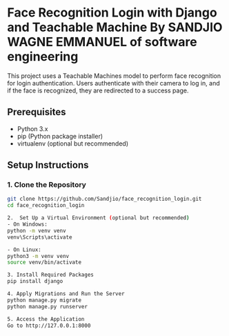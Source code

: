 # Face Recognition Login with Django and Teachable Machine By SANDJIO WAGNE EMMANUEL of software engineering

This project uses a Teachable Machines model to perform face recognition for login authentication. Users authenticate with their camera to log in, and if the face is recognized, they are redirected to a success page.

## Prerequisites

- Python 3.x
- pip (Python package installer)
- virtualenv (optional but recommended)

## Setup Instructions

### 1. Clone the Repository

```bash
git clone https://github.com/Sandjio/face_recognition_login.git
cd face_recognition_login

2.  Set Up a Virtual Environment (optional but recommended)
- On Windows:
python -m venv venv
venv\Scripts\activate

- On Linux:
python3 -m venv venv
source venv/bin/activate

3. Install Required Packages
pip install django

4. Apply Migrations and Run the Server
python manage.py migrate
python manage.py runserver

5. Access the Application
Go to http://127.0.0.1:8000
```
